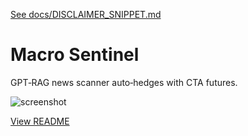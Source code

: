[See docs/DISCLAIMER_SNIPPET.md](../DISCLAIMER_SNIPPET.md)

# Macro Sentinel

GPT‑RAG news scanner auto‑hedges with CTA futures.

![screenshot](https://colab.research.google.com/assets/colab-badge.svg)

[View README](../../alpha_factory_v1/demos/macro_sentinel/README.md)
